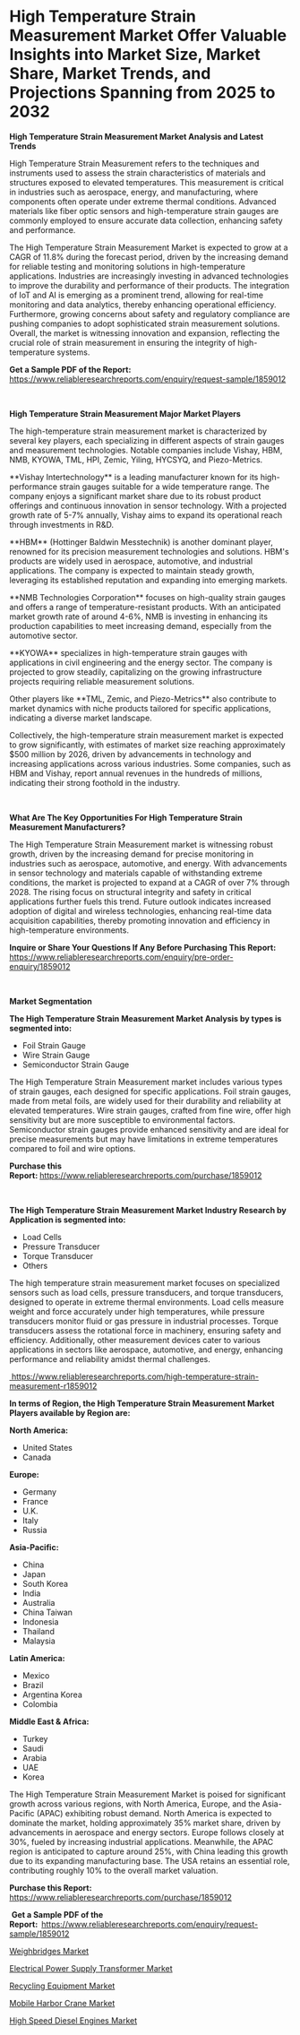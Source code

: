 <p><h1>High Temperature Strain Measurement Market Offer Valuable Insights into Market Size, Market Share, Market Trends, and Projections Spanning from 2025 to 2032</h1></p><p><strong>High Temperature Strain Measurement Market Analysis and Latest Trends</strong></p>
<p><p>High Temperature Strain Measurement refers to the techniques and instruments used to assess the strain characteristics of materials and structures exposed to elevated temperatures. This measurement is critical in industries such as aerospace, energy, and manufacturing, where components often operate under extreme thermal conditions. Advanced materials like fiber optic sensors and high-temperature strain gauges are commonly employed to ensure accurate data collection, enhancing safety and performance.</p><p>The High Temperature Strain Measurement Market is expected to grow at a CAGR of 11.8% during the forecast period, driven by the increasing demand for reliable testing and monitoring solutions in high-temperature applications. Industries are increasingly investing in advanced technologies to improve the durability and performance of their products. The integration of IoT and AI is emerging as a prominent trend, allowing for real-time monitoring and data analytics, thereby enhancing operational efficiency. Furthermore, growing concerns about safety and regulatory compliance are pushing companies to adopt sophisticated strain measurement solutions. Overall, the market is witnessing innovation and expansion, reflecting the crucial role of strain measurement in ensuring the integrity of high-temperature systems.</p></p>
<p><strong>Get a Sample PDF of the Report:&nbsp;</strong> <a href="https://www.reliableresearchreports.com/enquiry/request-sample/1859012?utm_campaign=31&utm_medium=2&utm_source=Github&utm_content=ia&utm_term=19022025&utm_id=high-temperature-strain-measurement">https://www.reliableresearchreports.com/enquiry/request-sample/1859012</a></p>
<p>&nbsp;</p>
<p><strong>High Temperature Strain Measurement Major Market Players</strong></p>
<p><p>The high-temperature strain measurement market is characterized by several key players, each specializing in different aspects of strain gauges and measurement technologies. Notable companies include Vishay, HBM, NMB, KYOWA, TML, HPI, Zemic, Yiling, HYCSYQ, and Piezo-Metrics.</p><p>**Vishay Intertechnology** is a leading manufacturer known for its high-performance strain gauges suitable for a wide temperature range. The company enjoys a significant market share due to its robust product offerings and continuous innovation in sensor technology. With a projected growth rate of 5-7% annually, Vishay aims to expand its operational reach through investments in R&D.</p><p>**HBM** (Hottinger Baldwin Messtechnik) is another dominant player, renowned for its precision measurement technologies and solutions. HBM's products are widely used in aerospace, automotive, and industrial applications. The company is expected to maintain steady growth, leveraging its established reputation and expanding into emerging markets.</p><p>**NMB Technologies Corporation** focuses on high-quality strain gauges and offers a range of temperature-resistant products. With an anticipated market growth rate of around 4-6%, NMB is investing in enhancing its production capabilities to meet increasing demand, especially from the automotive sector.</p><p>**KYOWA** specializes in high-temperature strain gauges with applications in civil engineering and the energy sector. The company is projected to grow steadily, capitalizing on the growing infrastructure projects requiring reliable measurement solutions.</p><p>Other players like **TML, Zemic, and Piezo-Metrics** also contribute to market dynamics with niche products tailored for specific applications, indicating a diverse market landscape.</p><p>Collectively, the high-temperature strain measurement market is expected to grow significantly, with estimates of market size reaching approximately $500 million by 2026, driven by advancements in technology and increasing applications across various industries. Some companies, such as HBM and Vishay, report annual revenues in the hundreds of millions, indicating their strong foothold in the industry.</p></p>
<p>&nbsp;</p>
<p><strong>What Are The Key Opportunities For High Temperature Strain Measurement Manufacturers?</strong></p>
<p><p>The High Temperature Strain Measurement market is witnessing robust growth, driven by the increasing demand for precise monitoring in industries such as aerospace, automotive, and energy. With advancements in sensor technology and materials capable of withstanding extreme conditions, the market is projected to expand at a CAGR of over 7% through 2028. The rising focus on structural integrity and safety in critical applications further fuels this trend. Future outlook indicates increased adoption of digital and wireless technologies, enhancing real-time data acquisition capabilities, thereby promoting innovation and efficiency in high-temperature environments.</p></p>
<p><strong>Inquire or Share Your Questions If Any Before Purchasing This Report:</strong> <a href="https://www.reliableresearchreports.com/enquiry/pre-order-enquiry/1859012?utm_campaign=31&utm_medium=2&utm_source=Github&utm_content=ia&utm_term=19022025&utm_id=high-temperature-strain-measurement">https://www.reliableresearchreports.com/enquiry/pre-order-enquiry/1859012</a></p>
<p>&nbsp;</p>
<p><strong>Market Segmentation</strong></p>
<p><strong>The High Temperature Strain Measurement Market Analysis by types is segmented into:</strong></p>
<p><ul><li>Foil Strain Gauge</li><li>Wire Strain Gauge</li><li>Semiconductor Strain Gauge</li></ul></p>
<p><p>The High Temperature Strain Measurement market includes various types of strain gauges, each designed for specific applications. Foil strain gauges, made from metal foils, are widely used for their durability and reliability at elevated temperatures. Wire strain gauges, crafted from fine wire, offer high sensitivity but are more susceptible to environmental factors. Semiconductor strain gauges provide enhanced sensitivity and are ideal for precise measurements but may have limitations in extreme temperatures compared to foil and wire options.</p></p>
<p><strong>Purchase this Report:&nbsp;</strong><a href="https://www.reliableresearchreports.com/purchase/1859012?utm_campaign=31&utm_medium=2&utm_source=Github&utm_content=ia&utm_term=19022025&utm_id=high-temperature-strain-measurement">https://www.reliableresearchreports.com/purchase/1859012</a></p>
<p>&nbsp;</p>
<p><strong>The High Temperature Strain Measurement Market Industry Research by Application is segmented into:</strong></p>
<p><ul><li>Load Cells</li><li>Pressure Transducer</li><li>Torque Transducer</li><li>Others</li></ul></p>
<p><p>The high temperature strain measurement market focuses on specialized sensors such as load cells, pressure transducers, and torque transducers, designed to operate in extreme thermal environments. Load cells measure weight and force accurately under high temperatures, while pressure transducers monitor fluid or gas pressure in industrial processes. Torque transducers assess the rotational force in machinery, ensuring safety and efficiency. Additionally, other measurement devices cater to various applications in sectors like aerospace, automotive, and energy, enhancing performance and reliability amidst thermal challenges.</p></p>
<p><a href="https://www.reliableresearchreports.com/high-temperature-strain-measurement-r1859012?utm_campaign=31&utm_medium=2&utm_source=Github&utm_content=ia&utm_term=19022025&utm_id=high-temperature-strain-measurement">&nbsp;https://www.reliableresearchreports.com/high-temperature-strain-measurement-r1859012</a></p>
<p><strong>In terms of Region, the High Temperature Strain Measurement Market Players available by Region are:</strong></p>
<p>
    <p> <strong> North America: </strong>
        <ul>
            <li>United States</li>
            <li>Canada</li>
        </ul>
        </p> 
    <p> <strong> Europe: </strong>
        <ul>
            <li>Germany</li>
            <li>France</li>
            <li>U.K.</li>
            <li>Italy</li>
            <li>Russia</li>
        </ul>
        </p> 
    <p> <strong> Asia-Pacific: </strong>
        <ul>
            <li>China</li>
            <li>Japan</li>
            <li>South Korea</li>
            <li>India</li>
            <li>Australia</li>
            <li>China Taiwan</li>
            <li>Indonesia</li>
            <li>Thailand</li>
            <li>Malaysia</li>
        </ul>
        </p> 
    <p> <strong> Latin America: </strong>
        <ul>
            <li>Mexico</li>
            <li>Brazil</li>
            <li>Argentina Korea</li>
            <li>Colombia</li>
        </ul>
        </p> 
    <p> <strong> Middle East & Africa: </strong>
        <ul>
            <li>Turkey</li>
            <li>Saudi</li>
            <li>Arabia</li>
            <li>UAE</li>
            <li>Korea</li>
        </ul>
    </p>
    </p>
<p><p>The High Temperature Strain Measurement Market is poised for significant growth across various regions, with North America, Europe, and the Asia-Pacific (APAC) exhibiting robust demand. North America is expected to dominate the market, holding approximately 35% market share, driven by advancements in aerospace and energy sectors. Europe follows closely at 30%, fueled by increasing industrial applications. Meanwhile, the APAC region is anticipated to capture around 25%, with China leading this growth due to its expanding manufacturing base. The USA retains an essential role, contributing roughly 10% to the overall market valuation.</p></p>
<p><strong>Purchase this Report: </strong><a href="https://www.reliableresearchreports.com/purchase/1859012?utm_campaign=31&utm_medium=2&utm_source=Github&utm_content=ia&utm_term=19022025&utm_id=high-temperature-strain-measurement">https://www.reliableresearchreports.com/purchase/1859012</a></p>
<p>&nbsp;<strong>Get a Sample PDF of the Report:&nbsp;&nbsp;</strong><a href="https://www.reliableresearchreports.com/enquiry/request-sample/1859012?utm_campaign=31&utm_medium=2&utm_source=Github&utm_content=ia&utm_term=19022025&utm_id=high-temperature-strain-measurement">https://www.reliableresearchreports.com/enquiry/request-sample/1859012</a></p>
<p><strong></strong></p>
<p><p><a href="https://github.com/boccalyver5k/Market-Research-Report-List-1/blob/main/weighbridges-market.md?utm_campaign=31&utm_medium=2&utm_source=Github&utm_content=ia&utm_term=19022025&utm_id=high-temperature-strain-measurement">Weighbridges Market</a></p><p><a href="https://github.com/toqiourir/Market-Research-Report-List-1/blob/main/electrical-power-supply-transformer-market.md?utm_campaign=31&utm_medium=2&utm_source=Github&utm_content=ia&utm_term=19022025&utm_id=high-temperature-strain-measurement">Electrical Power Supply Transformer Market</a></p><p><a href="https://github.com/shopovdjondo/Market-Research-Report-List-1/blob/main/recycling-equipment-market.md?utm_campaign=31&utm_medium=2&utm_source=Github&utm_content=ia&utm_term=19022025&utm_id=high-temperature-strain-measurement">Recycling Equipment Market</a></p><p><a href="https://github.com/plawragarile/Market-Research-Report-List-1/blob/main/mobile-harbor-crane-market.md?utm_campaign=31&utm_medium=2&utm_source=Github&utm_content=ia&utm_term=19022025&utm_id=high-temperature-strain-measurement">Mobile Harbor Crane Market</a></p><p><a href="https://github.com/saeiddaemo/Market-Research-Report-List-1/blob/main/high-speed-diesel-engines-market.md?utm_campaign=31&utm_medium=2&utm_source=Github&utm_content=ia&utm_term=19022025&utm_id=high-temperature-strain-measurement">High Speed Diesel Engines Market</a></p></p>